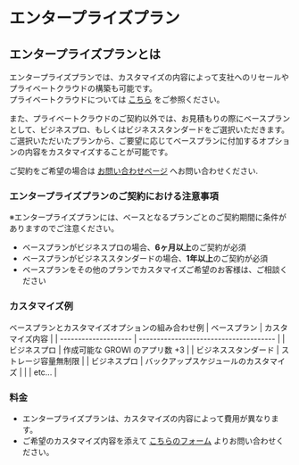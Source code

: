 # エンタープライズプラン
## エンタープライズプランとは
エンタープライズプランでは、カスタマイズの内容によって支社へのリセールやプライベートクラウドの構築も可能です。  
プライベートクラウドについては [こちら](/ja/cloud/private-cloud.html) をご参照ください。

また、プライベートクラウドのご契約以外では、お見積もりの際にベースプランとして、ビジネスプロ、もしくはビジネススタンダードをご選択いただきます。  
ご選択いただいたプランから、ご要望に応じてベースプランに付加するオプションの内容をカスタマイズすることが可能です。  

ご契約をご希望の場合は [お問い合わせページ](https://growicloud.atlassian.net/servicedesk/customer/portal/1) へお問い合わせください.

### エンタープライズプランのご契約における注意事項
※エンタープライズプランには、ベースとなるプランごとのご契約期間に条件がありますのでご注意ください。
- ベースプランがビジネスプロの場合、**6ヶ月以上**のご契約が必須
- ベースプランがビジネススタンダードの場合、**1年以上**のご契約が必須
- ベースプランをその他のプランでカスタマイズご希望のお客様は、ご相談ください

### カスタマイズ例
ベースプランとカスタマイズオプションの組み合わせ例
| ベースプラン         | カスタマイズ内容                       |
| -------------------- | -------------------------------------- |
| ビジネスプロ         | 作成可能な GROWI のアプリ数 +3         |
| ビジネススタンダード | ストレージ容量無制限                   |
| ビジネスプロ         | バックアップスケジュールのカスタマイズ |
|                      | etc...                                 |

### 料金
- エンタープライズプランは、カスタマイズの内容によって費用が異なります。
- ご希望のカスタマイズ内容を添えて [こちらのフォーム](https://growicloud.atlassian.net/servicedesk/customer/portal/1) よりお問い合わせください。